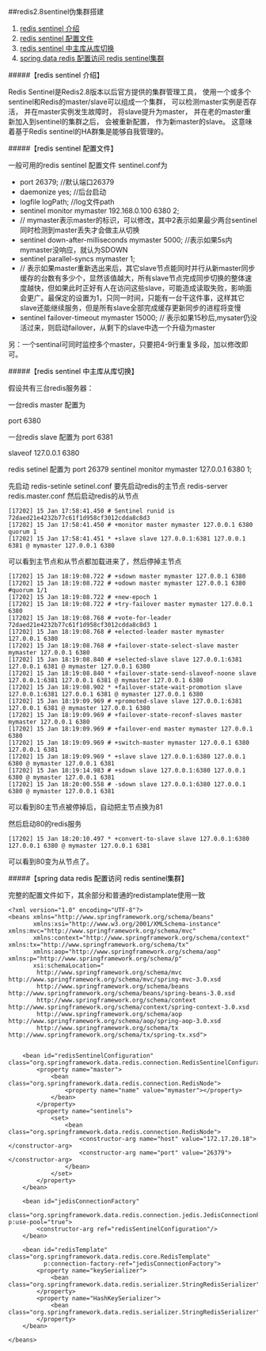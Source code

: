 ##redis2.8sentinel伪集群搭建



1. <a href="#redis sentinel 介绍">redis sentinel 介绍</a>
2. <a href="#redis sentinel 配置文件">redis sentinel 配置文件</a>
3. <a href="#redis sentinel 中主库从库切换">redis sentinel 中主库从库切换</a>
4. <a href="#spring data redis 配置访问 redis sentinel集群">spring data redis 配置访问 redis sentinel集群</a>


#####【<a name="redis sentinel 介绍" id="redis sentinel 介绍" ><font color=black>redis sentinel 介绍</font></a>】

Redis Sentinel是Redis2.8版本以后官方提供的集群管理工具，
使用一个或多个sentinel和Redis的master/slave可以组成一个集群，
可以检测master实例是否存活，
并在master实例发生故障时，
将slave提升为master，
并在老的master重新加入到sentinel的集群之后，
会被重新配置，
作为新master的slave。
这意味着基于Redis sentinel的HA群集是能够自我管理的。


#####【<a name="redis sentinel 配置文件" id="redis sentinel 配置文件"><font color=black>redis sentinel 配置文件</font></a>】   

一般可用的redis sentinel 配置文件 sentinel.conf为

 * port 26379; //默认端口26379
 * daemonize yes; //后台启动 
 * logfile logPath; //log文件path
 * sentinel monitor mymaster 192.168.0.100 6380 2; 
 * // mymaster表示master的标识，可以修改，其中2表示如果最少两台sentinel同时检测到master丢失才会做主从切换
 * sentinel down-after-milliseconds mymaster 5000; //表示如果5s内mymaster没响应，就认为SDOWN
 * sentinel parallel-syncs mymaster 1;
 * // 表示如果master重新选出来后，其它slave节点能同时并行从新master同步缓存的台数有多少个，显然该值越大，所有slave节点完成同步切换的整体速度越快，但如果此时正好有人在访问这些slave，可能造成读取失败，影响面会更广。最保定的设置为1，只同一时间，只能有一台干这件事，这样其它slave还能继续服务，但是所有slave全部完成缓存更新同步的进程将变慢
 * sentinel failover-timeout mymaster 15000; // 表示如果15秒后,mysater仍没活过来，则启动failover，从剩下的slave中选一个升级为master

另：一个sentinal可同时监控多个master，只要把4-9行重复多段，加以修改即可。

#####【<a name="redis sentinel 中主库从库切换" id="redis sentinel 中主库从库切换"><font color=black>redis sentinel 中主库从库切换</font></a>】

假设共有三台redis服务器：

一台redis master 配置为

port 6380

一台redis slave 配置为
port 6381

slaveof 127.0.0.1 6380

redis setinel 配置为
port 26379
sentinel monitor mymaster 127.0.0.1 6380 1;

先启动 redis-setinle setinel.conf
要先启动redis的主节点 redis-server redis.master.conf
然后启动redis的从节点

    [17202] 15 Jan 17:58:41.450 # Sentinel runid is 72daed21e4232b77c61f1d958cf3012cdda8c8d3
    [17202] 15 Jan 17:58:41.450 # +monitor master mymaster 127.0.0.1 6380 quorum 1
    [17202] 15 Jan 17:58:41.451 * +slave slave 127.0.0.1:6381 127.0.0.1 6381 @ mymaster 127.0.0.1 6380
 
 可以看到主节点和从节点都加载进来了，然后停掉主节点
 
    [17202] 15 Jan 18:19:08.722 # +sdown master mymaster 127.0.0.1 6380
    [17202] 15 Jan 18:19:08.722 # +odown master mymaster 127.0.0.1 6380 #quorum 1/1
    [17202] 15 Jan 18:19:08.722 # +new-epoch 1
    [17202] 15 Jan 18:19:08.722 # +try-failover master mymaster 127.0.0.1 6380
    [17202] 15 Jan 18:19:08.768 # +vote-for-leader 72daed21e4232b77c61f1d958cf3012cdda8c8d3 1
    [17202] 15 Jan 18:19:08.768 # +elected-leader master mymaster 127.0.0.1 6380
    [17202] 15 Jan 18:19:08.768 # +failover-state-select-slave master mymaster 127.0.0.1 6380
    [17202] 15 Jan 18:19:08.840 # +selected-slave slave 127.0.0.1:6381 127.0.0.1 6381 @ mymaster 127.0.0.1 6380
    [17202] 15 Jan 18:19:08.840 * +failover-state-send-slaveof-noone slave 127.0.0.1:6381 127.0.0.1 6381 @ mymaster 127.0.0.1 6380
    [17202] 15 Jan 18:19:08.902 * +failover-state-wait-promotion slave 127.0.0.1:6381 127.0.0.1 6381 @ mymaster 127.0.0.1 6380
    [17202] 15 Jan 18:19:09.969 # +promoted-slave slave 127.0.0.1:6381 127.0.0.1 6381 @ mymaster 127.0.0.1 6380
    [17202] 15 Jan 18:19:09.969 # +failover-state-reconf-slaves master mymaster 127.0.0.1 6380
    [17202] 15 Jan 18:19:09.969 # +failover-end master mymaster 127.0.0.1 6380
    [17202] 15 Jan 18:19:09.969 # +switch-master mymaster 127.0.0.1 6380 127.0.0.1 6381
    [17202] 15 Jan 18:19:09.969 * +slave slave 127.0.0.1:6380 127.0.0.1 6380 @ mymaster 127.0.0.1 6381
    [17202] 15 Jan 18:19:14.983 # +sdown slave 127.0.0.1:6380 127.0.0.1 6380 @ mymaster 127.0.0.1 6381
    [17202] 15 Jan 18:20:00.558 # -sdown slave 127.0.0.1:6380 127.0.0.1 6380 @ mymaster 127.0.0.1 6381
    
 可以看到80主节点被停掉后，自动把主节点换为81
 
 然后启动80的redis服务
 
    [17202] 15 Jan 18:20:10.497 * +convert-to-slave slave 127.0.0.1:6380 127.0.0.1 6380 @ mymaster 127.0.0.1 6381
    
可以看到80变为从节点了。
  
#####【<a name="spring data redis 配置访问 redis sentinel集群" id="spring data redis 配置访问 redis sentinel集群"><font color=black>spring data redis 配置访问 redis sentinel集群</font></a>】

完整的配置文件如下，其余部分和普通的redistamplate使用一致

    <?xml version="1.0" encoding="UTF-8"?>
    <beans xmlns="http://www.springframework.org/schema/beans"
           xmlns:xsi="http://www.w3.org/2001/XMLSchema-instance" xmlns:mvc="http://www.springframework.org/schema/mvc"
           xmlns:context="http://www.springframework.org/schema/context" xmlns:tx="http://www.springframework.org/schema/tx"
           xmlns:aop="http://www.springframework.org/schema/aop" xmlns:p="http://www.springframework.org/schema/p"
           xsi:schemaLocation="
            http://www.springframework.org/schema/mvc http://www.springframework.org/schema/mvc/spring-mvc-3.0.xsd
            http://www.springframework.org/schema/beans http://www.springframework.org/schema/beans/spring-beans-3.0.xsd
            http://www.springframework.org/schema/context http://www.springframework.org/schema/context/spring-context-3.0.xsd
            http://www.springframework.org/schema/aop http://www.springframework.org/schema/aop/spring-aop-3.0.xsd
            http://www.springframework.org/schema/tx http://www.springframework.org/schema/tx/spring-tx.xsd">
    
    
        <bean id="redisSentinelConfiguration" class="org.springframework.data.redis.connection.RedisSentinelConfiguration">
            <property name="master">
                <bean class="org.springframework.data.redis.connection.RedisNode">
                    <property name="name" value="mymaster"></property>
                </bean>
            </property>
            <property name="sentinels">
                <set>
                    <bean class="org.springframework.data.redis.connection.RedisNode">
                        <constructor-arg name="host" value="172.17.20.18"></constructor-arg>
                        <constructor-arg name="port" value="26379"></constructor-arg>
                    </bean>
                </set>
            </property>
        </bean>
    
        <bean id="jedisConnectionFactory"
              class="org.springframework.data.redis.connection.jedis.JedisConnectionFactory" p:use-pool="true">
            <constructor-arg ref="redisSentinelConfiguration"/>
        </bean>
    
        <bean id="redisTemplate" class="org.springframework.data.redis.core.RedisTemplate"
              p:connection-factory-ref="jedisConnectionFactory">
            <property name="keySerializer">
                <bean class="org.springframework.data.redis.serializer.StringRedisSerializer"/>
            </property>
            <property name="HashKeySerializer">
                <bean class="org.springframework.data.redis.serializer.StringRedisSerializer"/>
            </property>
        </bean>
    
    </beans> 
  
